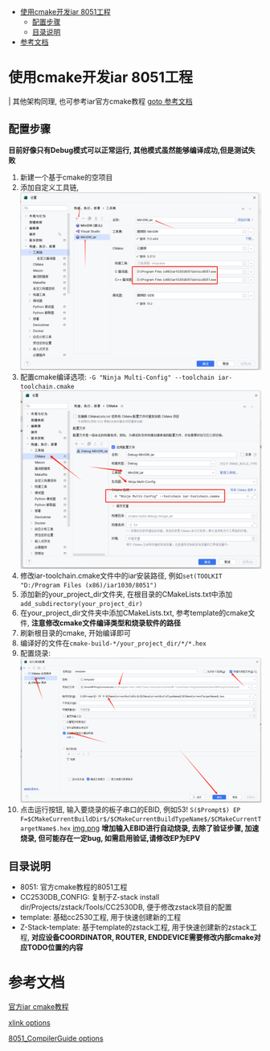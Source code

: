 <!-- TOC -->
* [使用cmake开发iar 8051工程](#使用cmake开发iar-8051工程)
  * [配置步骤](#配置步骤)
  * [目录说明](#目录说明)
* [参考文档](#参考文档)
<!-- TOC -->

# 使用cmake开发iar 8051工程

| 其他架构同理, 也可参考iar官方cmake教程 [goto 参考文档](#参考文档)

## 配置步骤

**目前好像只有Debug模式可以正常运行, 其他模式虽然能够编译成功,但是测试失败**
1. 新建一个基于cmake的空项目
2. 添加自定义工具链, ![img.png](resources/toolchain.png)
3. 配置cmake编译选项: `-G "Ninja Multi-Config" --toolchain iar-toolchain.cmake` ![img_1.png](resources/cmake.png)
4. 修改iar-toolchain.cmake文件中的iar安装路径, 例如`set(TOOLKIT "D:/Program Files (x86)/iar1030/8051")`
5. 添加新的your_project_dir文件夹, 在根目录的CMakeLists.txt中添加`add_subdirectory(your_project_dir)`
6. 在your_project_dir文件夹中添加CMakeLists.txt, 参考template的cmake文件, **注意修改cmake文件编译类型和烧录软件的路径**
7. 刷新根目录的cmake, 开始编译即可
8. 编译好的文件在`cmake-build-*/your_project_dir/*/*.hex`
9. 配置烧录: ![img.png](resources/download.png)
10. 点击运行按钮, 输入要烧录的板子串口的EBID, 例如53! `S($Prompt$) EP F=$CMakeCurrentBuildDir$/$CMakeCurrentBuildTypeName$/$CMakeCurrentTargetName$.hex` [img.png](EBID.png)
**增加输入EBID进行自动烧录, 去除了验证步骤, 加速烧录, 但可能存在一定bug, 如需启用验证,请修改EP为EPV**

## 目录说明

- 8051: 官方cmake教程的8051工程
- CC2530DB_CONFIG: 复制于Z-stack install dir/Projects/zstack/Tools/CC2530DB, 便于修改zstack项目的配置
- template: 基础cc2530工程, 用于快速创建新的工程
- Z-Stack-template: 基于template的zstack工程, 用于快速创建新的zstack工程,  **对应设备COORDINATOR, ROUTER,
  ENDDEVICE需要修改内部cmake对应TODO位置的内容**

# 参考文档

[官方iar cmake教程](https://github.com/IARSystems/cmake-tutorial/blob/master/README.md)

[xlink options](resources/xlink_ENU.pdf)

[8051_CompilerGuide options](https://wwwfiles.iar.com/8051/webic/doc/EW8051_CompilerGuide.pdf)